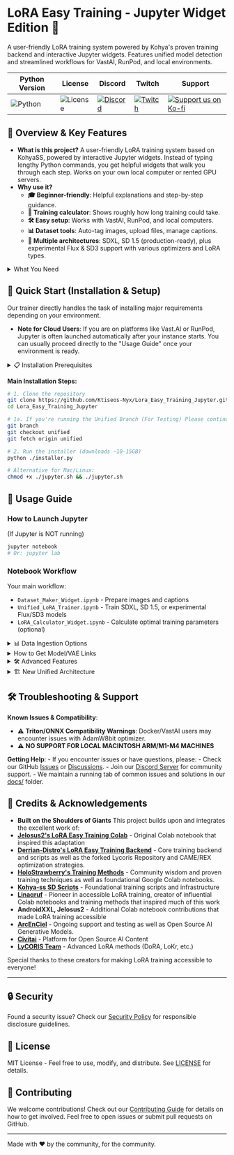 # LoRA Easy Training - Jupyter Widget Edition 🚀

A user-friendly LoRA training system powered by Kohya's proven training backend and interactive Jupyter widgets. Features unified model detection and streamlined workflows for VastAI, RunPod, and local environments.

| Python Version | License | Discord | Twitch | Support |
|---|---|---|---|---|
| ![Python](https://img.shields.io/badge/python-3.10+-blue.svg) | ![License](https://img.shields.io/badge/license-MIT-green.svg) | [![Discord](https://img.shields.io/badge/Discord-Join%20Our%20Server-5865F2?style=for-the-badge&logo=discord)](https://discord.gg/HhBSM9gBY) | [![Twitch](https://img.shields.io/badge/Twitch-Follow%20on%20Twitch-9146FF?logo=twitch&style=for-the-badge)](https://twitch.tv/duskfallcrew) |  <a href="https://ko-fi.com/duskfallcrew" target="_blank"><img src="https://img.shields.io/badge/Support%20us%20on-Ko--Fi-FF5E5B?style=for-the-badge&logo=kofi" alt="Support us on Ko-fi"></a> |

## 🌟 Overview & Key Features

- **What is this project?** A user-friendly LoRA training system based on KohyaSS, powered by interactive Jupyter widgets. Instead of typing lengthy Python commands, you get helpful widgets that walk you through each step. Works on your own local computer or rented GPU servers.
- **Why use it?**
    - **🎓 Beginner-friendly**: Helpful explanations and step-by-step guidance.
    - **🧮 Training calculator**: Shows roughly how long training could take.
    - **🛠️ Easy setup**: Works with VastAI, RunPod, and local computers.
    - **📊 Dataset tools**: Auto-tag images, upload files, manage captions.
    - **🚀 Multiple architectures**: SDXL, SD 1.5 (production-ready), plus experimental Flux & SD3 support with various optimizers and LoRA types.

<details><summary>What You Need</summary>

- **GPU**: Nvidia (For built-in CUDA support) or AMD Cards for ROCm. (Future Support for ARC and otherwise coming)
- **Python**: Version 3.10+ (3.10.6 recommended for maximum compatibility)
- **Platform**: Windows or Linux based Operating Systems.
</details>

## 🚀 Quick Start (Installation & Setup)

Our trainer directly handles the task of installing major requirements depending on your environment.

- **Note for Cloud Users**: If you are on platforms like Vast.AI or RunPod, Jupyter is often launched automatically after your instance starts. You can usually proceed directly to the "Usage Guide" once your environment is ready.

<details><summary>📋 Installation Prerequisites</summary>

You will need Git and Python 3.10+.

**Check your Python version first:**

```bash
python --version
# Need: Python 3.10+ (3.10.6 recommended for maximum compatibility)
```

You can install Python 3.10.6 directly from Python's [main website here](https://www.python.org/downloads/release/python-3106/).

**Quick Git Check:**

```bash
git --version  # If this fails, install Git first
```

**Install Git if needed:**
- **Windows**: Download from [git-scm.com](https://git-scm.com/download/win)
- **Mac**: `xcode-select --install` in Terminal
- **Linux**: `sudo apt install git` (Ubuntu/Debian)

</details>

**Main Installation Steps:**

```bash
# 1. Clone the repository
git clone https://github.com/Ktiseos-Nyx/Lora_Easy_Training_Jupyter.git
cd Lora_Easy_Training_Jupyter

# 1a. If you're running the Unified Branch (For Testing) Please continue with the following commands:
git branch
git checkout unified
git fetch origin unified

# 2. Run the installer (downloads ~10-15GB)
python ./installer.py

# Alternative for Mac/Linux:
chmod +x ./jupyter.sh && ./jupyter.sh
```

## 📖 Usage Guide

### How to Launch Jupyter

(If Jupyter is NOT running)

```bash
jupyter notebook
# Or: jupyter lab
```

### Notebook Workflow

Your main workflow:
- `Dataset_Maker_Widget.ipynb` - Prepare images and captions
- `Unified_LoRA_Trainer.ipynb` - Train SDXL, SD 1.5, or experimental Flux/SD3 models
- `LoRA_Calculator_Widget.ipynb` - Calculate optimal training parameters (optional)

<details><summary>📊 Data Ingestion Options</summary>

Options for getting data into the system:
- **URL/ZIP Download**: Download and extract datasets from URLs (e.g., Hugging Face, Civitai) or local ZIP files.
- **Direct Image Upload**: Upload individual images directly into your dataset folder.
- **Gallery-DL Scraper**: Utilize the advanced `gallery-dl` integration to scrape images and their tags from over 300 supported websites.

</details>

<details><summary>How to Get Model/VAE Links</summary>

To use custom models or VAEs, you need to provide a direct download link. Here’s how to find them on popular platforms:

#### From Civitai

**Method 1: Using the Model Version ID**

1.  Navigate to the model or VAE page.
2.  Look at the URL in your browser's address bar. If it includes `?modelVersionId=XXXXXX`, you can copy the entire URL and paste it directly into the widget.
3.  If you don't see this ID, try switching to a different version of the model and then back to your desired version. The ID should then appear in the URL.

![How to get a link from Civitai using the version ID](./assets/model_url_civitai_1.png)

**Method 2: Copying the Download Link**
Use this method if the model has only one version or if a version has multiple files.
1.  On the model or VAE page, scroll down to the "Files" section.
2.  Right-click the **Download** button for the file you want.
3.  Select "Copy Link Address" (or similar text) from the context menu.

![How to get a link from Civitai by copying the download address](./assets/model_url_civitai_2.png)

#### From Hugging Face

**Method 1: Using the Repository URL**
1.  Go to the main page of the model or VAE repository you want to use.
2.  Copy the URL directly from your browser's address bar.

![How to get a link from Hugging Face using the repository URL](./assets/model_url_hf_1.png)

**Method 2: Copying the Direct File Link**
1.  Navigate to the "Files and versions" tab of the repository.
2.  Find the specific file you want to download.
3.  Click the **"..."** menu to the right of the file size, then right-click the "Download" link and copy the link address.

![How to get a link from Hugging Face by copying the direct file address](./assets/model_url_hf_2.png)
</details>

<details><summary>🛠️ Advanced Features</summary>

### Image Utilities
- **Image Resizing**: Easily resize images in your dataset to a target resolution, with options for quality.

### Tag Curation  
- **FiftyOne Integration**: Visually inspect and edit image tags using the FiftyOne interface. After making changes in FiftyOne, click 'Apply Curation Changes' to save them to your local caption files.

</details>

<details><summary>🏗️ New Unified Architecture</summary>

Our system now features:
- **Automatic Model Detection**: Unified trainer automatically detects SDXL vs SD 1.5 models
- **Kohya Backend Integration**: Leverages battle-tested Kohya training strategies  
- **Environment-Agnostic**: Works across conda, venv, and system Python installations
- **Memory Optimization**: Automatic VRAM detection and profile selection
- **Cross-Platform**: Proper subprocess handling for Windows/Linux/macOS development

</details>

## 🛠️ Troubleshooting & Support

**Known Issues & Compatibility**:

- ⚠️ **Triton/ONNX Compatibility Warnings**: Docker/VastAI users may encounter issues with AdamW8bit optimizer.
- ⚠️ **NO SUPPORT FOR LOCAL MACINTOSH ARM/M1-M4 MACHINES**

**Getting Help**:
    - If you encounter issues or have questions, please:
        - Check our GitHub [Issues](https://github.com/Ktiseos-Nyx/Lora_Easy_Training_Jupyter/issues) or [Discussions](https://github.com/Ktiseos-Nyx/Lora_Easy_Training_Jupyter/discussions).
        - Join our [Discord Server](https://discord.gg/HhBSM9gBY) for community support.
    - We maintain a running tab of common issues and solutions in our [docs/](https://github.com/Ktiseos-Nyx/Lora_Easy_Training_Jupyter/tree/main/docs) folder.

## 🙏 Credits & Acknowledgements

- **Built on the Shoulders of Giants**
This project builds upon and integrates the excellent work of:
- **[Jelosus2's LoRA Easy Training Colab](https://github.com/Jelosus2/Lora_Easy_Training_Colab)** - Original Colab notebook that inspired this adaptation
- **[Derrian-Distro's LoRA Easy Training Backend](https://github.com/derrian-distro/LoRA_Easy_Training_scripts_Backend)** - Core training backend and scripts as well as the forked Lycoris Repository and CAME/REX optimization strategies.
- **[HoloStrawberry's Training Methods](https://github.com/holostrawberry)** - Community wisdom and proven training techniques as well as foundational Google Colab notebooks.
- **[Kohya-ss SD Scripts](https://github.com/kohya-ss/sd-scripts)** - Foundational training scripts and infrastructure
- **[Linaqruf](https://github.com/Linaqruf)** - Pioneer in accessible LoRA training, creator of influential Colab notebooks and training methods that inspired much of this work
- **AndroidXXL, Jelosus2** - Additional Colab notebook contributions that made LoRA training accessible
- **[ArcEnCiel](https://arcenciel.io/)** - Ongoing support and testing as well as Open Source AI Generative Models.
- **[Civitai](https://civitai.com/)** - Platform for Open Source AI Content
- **[LyCORIS Team](https://github.com/67372a/LyCORIS)** - Advanced LoRA methods (DoRA, LoKr, etc.)

Special thanks to these creators for making LoRA training accessible to everyone!

---

## 🔒 Security

Found a security issue? Check our [Security Policy](SECURITY.md) for responsible disclosure guidelines.

## 📄 License

MIT License - Feel free to use, modify, and distribute. See [LICENSE](LICENSE) for details.

## 🤝 Contributing

We welcome contributions! Check out our [Contributing Guide](CONTRIBUTING.md) for details on how to get involved. Feel free to open issues or submit pull requests on GitHub.

---

Made with ❤️ by the community, for the community.
